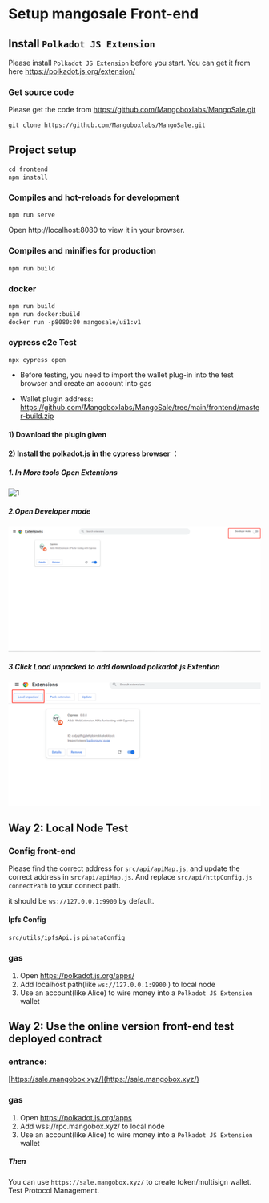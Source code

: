 # Setup mangosale Front-end

## Install `Polkadot JS Extension`

Please install `Polkadot JS Extension` before you start. You can get it from here https://polkadot.js.org/extension/

### Get source code

Please get the code from https://github.com/Mangoboxlabs/MangoSale.git

```
git clone https://github.com/Mangoboxlabs/MangoSale.git
```

## Project setup

```
cd frontend
npm install
```

### Compiles and hot-reloads for development

```
npm run serve
```

 Open http://localhost:8080 to view it in your browser. 

### Compiles and minifies for production

```
npm run build
```

### docker

```
npm run build
npm run docker:build
docker run -p8080:80 mangosale/ui1:v1
```



### cypress e2e Test

```
npx cypress open
```

* Before testing, you need to import the wallet plug-in into the test browser and create an account into gas

  

*  Wallet plugin address: https://github.com/Mangoboxlabs/MangoSale/tree/main/frontend/master-build.zip

#### 1) Download the plugin given 

#### 2) Install the polkadot.js in the cypress browser ：

##### 1. In More tools  Open Extentions

![1](D:.\img\1.png)

##### 2.Open Developer mode

![2](.\img\2.jpg)

##### 3.Click Load unpacked to add download  polkadot.js   Extention

![3](.\img\3.jpg)

## Way 2: Local Node Test

### Config front-end

Please find the correct address for `src/api/apiMap.js`, and update the correct address in `src/api/apiMap.js`. And replace `src/api/httpConfig.js connectPath` to your connect path.

it should be `ws://127.0.0.1:9900` by default.



#### Ipfs Config

`src/utils/ipfsApi.js`  `pinataConfig`

### gas

1. Open https://polkadot.js.org/apps/
2. Add localhost path(like `ws://127.0.0.1:9900` ) to local node
3. Use an account(like Alice) to wire money into a `Polkadot JS Extension` wallet



## Way 2: Use the online version front-end test deployed contract

### entrance:

[https://sale.mangobox.xyz/](https://sale.mangobox.xyz/)

### gas

1. Open https://polkadot.js.org/apps
2. Add wss://rpc.mangobox.xyz/ to local node
3. Use an account(like Alice) to wire money into a `Polkadot JS Extension` wallet

##### Then

You can use `https://sale.mangobox.xyz/` to create token/multisign wallet. Test Protocol Management.

